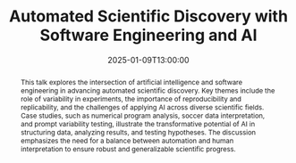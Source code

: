 ---
date: 2025-01-09T13:00:00
title: "Automated Scientific Discovery with Software Engineering and AI "
abstract: >
    This talk explores the intersection of artificial intelligence and software engineering in advancing automated scientific discovery. Key themes include the role of variability in experiments, the importance of reproducibility and replicability, and the challenges of applying AI across diverse scientific fields. Case studies, such as numerical program analysis, soccer data interpretation, and prompt variability testing, illustrate the transformative potential of AI in structuring data, analyzing results, and testing hypotheses. The discussion emphasizes the need for a balance between automation and human interpretation to ensure robust and generalizable scientific progress. 

event: DiverSE Coffee
location: Rennes, France
speaker: Mathieu Acher

---